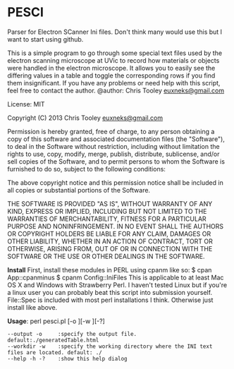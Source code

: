 PESCI
=====

Parser for Electron SCanner Ini files.  Don't think many would use this but I want to start using github.

This is a simple program to go through some special text files used by the electron scanning microscope at UVic to record how
materials or objects were handled in the electron microscope. It allows you to easily see the differing values in a table and
toggle the corresponding rows if you find them insignificant.  If you have any problems or need help with this script, feel
free to contact the author.
 @author: Chris Tooley <euxneks@gmail.com>

License: MIT

Copyright (C) 2013 Chris Tooley <euxneks@gmail.com>

Permission is hereby granted, free of charge, to any person obtaining a copy of this software and associated documentation
files (the "Software"), to deal in the Software without restriction, including without limitation the rights to use, copy,
modify, merge, publish, distribute, sublicense, and/or sell copies of the Software, and to permit persons to whom the 
Software is furnished to do so, subject to the following conditions:

The above copyright notice and this permission notice shall be included in all copies or substantial portions of the Software.

THE SOFTWARE IS PROVIDED "AS IS", WITHOUT WARRANTY OF ANY KIND, EXPRESS OR IMPLIED, INCLUDING BUT NOT LIMITED TO THE WARRANTIES 
OF MERCHANTABILITY, FITNESS FOR A PARTICULAR PURPOSE AND NONINFRINGEMENT. IN NO EVENT SHALL THE AUTHORS OR COPYRIGHT HOLDERS BE 
LIABLE FOR ANY CLAIM, DAMAGES OR OTHER LIABILITY, WHETHER IN AN ACTION OF CONTRACT, TORT OR OTHERWISE, ARISING FROM, OUT OF OR 
IN CONNECTION WITH THE SOFTWARE OR THE USE OR OTHER DEALINGS IN THE SOFTWARE.

**Install**
First, install these modules in PERL using cpanm like so:
   $ cpan App::cpanminus
   $ cpanm Config::IniFiles
 This is applicable to at least Mac OS X and Windows with Strawberry Perl.  I haven't tested Linux but if you're a linux user you can probably 
 beat this script into submission yourself.
File::Spec is included with most perl installations I think. Otherwise just install like above.

**Usage**: 
perl pesci.pl [-o <filename>][-w <workdir>][-?]

	--output -o 	:specify the output file. default:./generatedTable.html
	--workdir -w 	:specify the working directory where the INI text files are located. default: ./
	--help -h -? 	:show this help dialog


